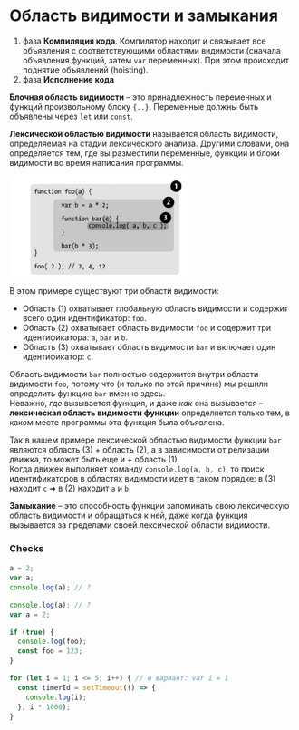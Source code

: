 # Область видимости и замыкания

1. фаза **Компиляция кода**. Компилятор находит и связывает все объявления с соответствующими областями видимости (сначала объявления функций, затем `var` переменных). При этом происходит поднятие объявлений (hoisting).
2. фаза **Исполнение кода**

**Блочная область видимости** – это принадлежность переменных и функций произвольному блоку `{..}`. Переменные должны быть объявлены через `let` или `const`.

**Лексической областью видимости** называется область видимости, определяемая на стадии лексического анализа. Другими словами, она определяется тем, где вы разместили переменные, функции и блоки видимости во время написания программы.

![Lexical scope](./data/lexical-scope.png)

В этом примере существуют три области видимости:

- Область (1) охватывает глобальную область видимости и содержит всего один идентификатор: `foo`.
- Область (2) охватывает область видимости `foo` и содержит три идентификатора: `a`, `bar` и `b`.
- Область (3) охватывает область видимости `bar` и включает один идентификатор: `c`.

Область видимости `bar` полностью содержится внутри области видимости `foo`, потому что (и только по этой причине) мы решили определить функцию `bar` именно здесь.  
Неважно, _где_ вызывается функция, и даже _как_ она вызывается – **лексическая область видимости функции** определяется только тем, в каком месте программы эта функция была объявлена.  

Так в нашем примере лексической областью видимости функции `bar` являются область (3) + область (2), а в зависимости от релизации движка, то может быть еще и + область (1).  
Когда движек выполняет команду `console.log(a, b, c)`, то поиск идентификаторов в областях видимости идет в таком порядке: в (3) находит `c` ➜ в (2) находит `a` и `b`.

**Замыкание** – это способность функции запоминать свою лексическую область видимости и обращаться к ней, даже когда функция вызывается за пределами своей лексической области видимости.

### Checks

```js
a = 2;
var a;
console.log(a); // ?
```

```js
console.log(a); // ?
var a = 2;
```

```js
if (true) {
  console.log(foo);
  const foo = 123;
}
```

```js
for (let i = 1; i <= 5; i++) { // и вариант: var i = 1 
  const timerId = setTimeout(() => {
    console.log(i);
  }, i * 1000);
}
```
